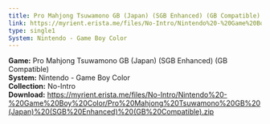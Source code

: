 ```yaml
---
title: Pro Mahjong Tsuwamono GB (Japan) (SGB Enhanced) (GB Compatible)
link: https://myrient.erista.me/files/No-Intro/Nintendo%20-%20Game%20Boy%20Color/Pro%20Mahjong%20Tsuwamono%20GB%20(Japan)%20(SGB%20Enhanced)%20(GB%20Compatible).zip
type: single1
System: Nintendo - Game Boy Color
---
```

<b>Game:</b> Pro Mahjong Tsuwamono GB (Japan) (SGB Enhanced) (GB Compatible)<br>
<b>System:</b> Nintendo - Game Boy Color<br>
<b>Collection:</b> No-Intro<br>
<b>Download:</b> https://myrient.erista.me/files/No-Intro/Nintendo%20-%20Game%20Boy%20Color/Pro%20Mahjong%20Tsuwamono%20GB%20(Japan)%20(SGB%20Enhanced)%20(GB%20Compatible).zip